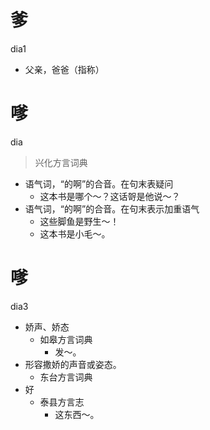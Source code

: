 # 爹
dia1
- 父亲，爸爸（指称）





# 嗲
dia
> 兴化方言词典
- 语气词，“的啊”的合音。在句末表疑问
  - 这本书是哪个～？这话哿是他说～？
- 语气词，“的啊”的合音。在句末表示加重语气
  - 这些脚鱼是野生～！
  - 这本书是小毛～。



# 嗲
dia3
+ 娇声、娇态
  * 如皋方言词典
    - 发～。
+ 形容撒娇的声音或姿态。
  * 东台方言词典
+ 好
  * 泰县方言志
    - 这东西～。
